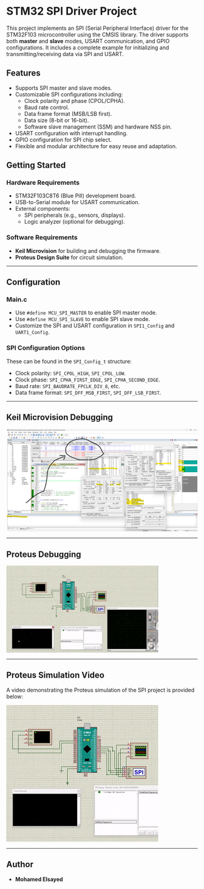 # STM32 SPI Driver Project

This project implements an SPI (Serial Peripheral Interface) driver for the STM32F103 microcontroller using the CMSIS library. The driver supports both **master** and **slave** modes, USART communication, and GPIO configurations. It includes a complete example for initializing and transmitting/receiving data via SPI and USART.

## **Features**
- Supports SPI master and slave modes.
- Customizable SPI configurations including:
  - Clock polarity and phase (CPOL/CPHA).
  - Baud rate control.
  - Data frame format (MSB/LSB first).
  - Data size (8-bit or 16-bit).
  - Software slave management (SSM) and hardware NSS pin.
- USART configuration with interrupt handling.
- GPIO configuration for SPI chip select.
- Flexible and modular architecture for easy reuse and adaptation.

## **Getting Started**

### **Hardware Requirements**
- STM32F103C8T6 (Blue Pill) development board.
- USB-to-Serial module for USART communication.
- External components:
  - SPI peripherals (e.g., sensors, displays).
  - Logic analyzer (optional for debugging).

### **Software Requirements**
- **Keil Microvision** for building and debugging the firmware.
- **Proteus Design Suite** for circuit simulation.

---

## **Configuration**

### **Main.c**
- Use `#define MCU_SPI_MASTER` to enable SPI master mode.
- Use `#define MCU_SPI_SLAVE` to enable SPI slave mode.
- Customize the SPI and USART configuration in `SPI1_Config` and `UART1_Config`.

### **SPI Configuration Options**
These can be found in the `SPI_Config_t` structure:
- Clock polarity: `SPI_CPOL_HIGH`, `SPI_CPOL_LOW`.
- Clock phase: `SPI_CPHA_FIRST_EDGE`, `SPI_CPHA_SECOND_EDGE`.
- Baud rate: `SPI_BAUDRATE_FPCLK_DIV_8`, etc.
- Data frame format: `SPI_DFF_MSB_FIRST`, `SPI_DFF_LSB_FIRST`.

---

## **Keil Microvision Debugging**

![Keil Microvision](KeilMicroVissionDebugging.png)

---

## **Proteus Debugging**

![Proteus Debugging](ProteusDebugging.gif)

---

## **Proteus Simulation Video**
A video demonstrating the Proteus simulation of the SPI project is provided below:

![Proteus Simulation](ProteusSimulation.gif)

---

## **Author**
- **Mohamed Elsayed**

